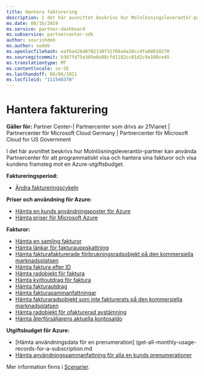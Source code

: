 ```yaml
---
title: Hantera fakturering
description: I det här avsnittet beskrivs hur Molnlösningsleverantör-partner kan använda Partnercenter för att programmatiskt visa och hantera sina fakturor och visa kundens framsteg mot en Azure-utgiftsbudget.
ms.date: 08/16/2019
ms.service: partner-dashboard
ms.subservice: partnercenter-sdk
author: sourishdeb
ms.author: sodeb
ms.openlocfilehash: eaf6a426d0702130f31f08a4a30ccdfa00810270
ms.sourcegitcommit: b307fd75e305e0a88cfd1182cc01d2c9a108ce45
ms.translationtype: MT
ms.contentlocale: sv-SE
ms.lasthandoff: 06/06/2021
ms.locfileid: "111548370"
---
```

# <a name="manage-billing"></a>Hantera fakturering

**Gäller för:** Partner Center-| Partnercenter som drivs av 21Vianet | Partnercenter för Microsoft Cloud Germany | Partnercenter för Microsoft Cloud for US Government

I det här avsnittet beskrivs hur Molnlösningsleverantör-partner kan använda Partnercenter för att programmatiskt visa och hantera sina fakturor och visa kundens framsteg mot en Azure-utgiftsbudget.

**Faktureringsperiod:**
- [Ändra faktureringscykeln](change-the-billing-cycle.md)

**Priser och användning för Azure:**
- [Hämta en kunds användningsposter för Azure](get-a-customer-s-utilization-record-for-azure.md)
- [Hämta priser för Microsoft Azure](get-prices-for-microsoft-azure.md)

**Fakturor:**
- [Hämta en samling fakturor](get-a-collection-of-invoices.md)
- [Hämta länkar för fakturauppskattning](get-invoice-estimate-links.md)
- [Hämta fakturafakturerade förbrukningsradsobjekt på den kommersiella marknadsplatsen](get-invoice-billed-consumption-lineitems.md)
- [Hämta faktura efter ID](get-invoice-by-id.md)
- [Hämta radobjekt för faktura](get-invoiceline-items.md)
- [Hämta kvittoutdrag för faktura](get-invoice-receipt-statement.md)
- [Hämta fakturautdrag](get-invoice-statement.md)
- [Hämta fakturasammanfattningar](get-invoice-summaries.md)
- [Hämta fakturaradsobjekt som inte fakturerats på den kommersiella marknadsplatsen](get-invoice-unbilled-consumption-lineitems.md)
- [Hämta radobjekt för ofakturerad avstämning](get-invoice-unbilled-recon-lineitems.md)
- [Hämta återförsäljarens aktuella kontosaldo](get-the-reseller-s-current-account-balance.md)

**Utgiftsbudget för Azure:**
- [Hämta användningsdata för en prenumeration] (get-all-monthly-usage-records-for-a-subscription.md
- [Hämta användningssammanfattning för alla en kunds prenumerationer](get-a-customer-usage-summary.md)

Mer information finns i [Scenarier](scenarios.md).
